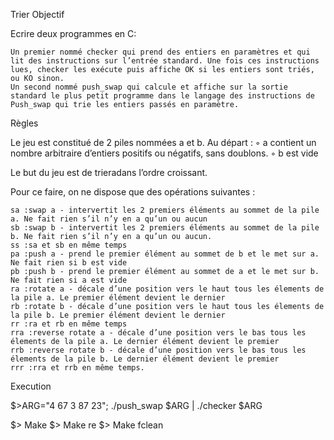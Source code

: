 Trier
Objectif

Ecrire deux programmes en C:

    Un premier nommé checker qui prend des entiers en paramètres et qui lit des instructions sur l’entrée standard. Une fois ces instructions lues, checker les exécute puis affiche OK si les entiers sont triés, ou KO sinon.
    Un second nommé push_swap qui calcule et affiche sur la sortie standard le plus petit programme dans le langage des instructions de Push_swap qui trie les entiers passés en paramètre.

Règles

Le jeu est constitué de 2 piles nommées a et b. Au départ : ◦ a contient un nombre arbitraire d’entiers positifs ou négatifs, sans doublons. ◦ b est vide

Le but du jeu est de trieradans l’ordre croissant.

Pour ce faire, on ne dispose que des opérations suivantes :

    sa :swap a - intervertit les 2 premiers éléments au sommet de la pile a. Ne fait rien s’il n’y en a qu’un ou aucun
    sb :swap b - intervertit les 2 premiers éléments au sommet de la pile b. Ne fait rien s’il n’y en a qu’un ou aucun.
    ss :sa et sb en même temps
    pa :push a - prend le premier élément au sommet de b et le met sur a. Ne fait rien si b est vide
    pb :push b - prend le premier élément au sommet de a et le met sur b. Ne fait rien si a est vide
    ra :rotate a - décale d’une position vers le haut tous les élements de la pile a. Le premier élément devient le dernier
    rb :rotate b - décale d’une position vers le haut tous les élements de la pile b. Le premier élément devient le dernier
    rr :ra et rb en même temps
    rra :reverse rotate a - décale d’une position vers le bas tous les élements de la pile a. Le dernier élément devient le premier
    rrb :reverse rotate b - décale d’une position vers le bas tous les élements de la pile b. Le dernier élément devient le premier
    rrr :rra et rrb en même temps.

Execution

$>ARG="4 67 3 87 23"; ./push_swap $ARG | ./checker $ARG

$> Make 
$> Make re
$> Make fclean

